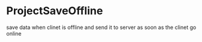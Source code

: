 # ProjectSaveOffline
save data when  clinet is offline and send it to server as soon as the clinet go  online 
